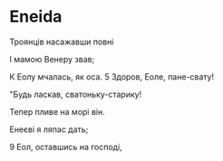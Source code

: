 # Eneida


Троянців насажавши повні

І мамою Венеру звав;


К Еолу мчалась, як оса.
5 Здоров, Еоле, пане-свату!

"Будь ласкав, сватоньку-старику!

Тепер пливе на морі він.

Енеєві я ляпас дать;

9 Еол, оставшись на господі,
